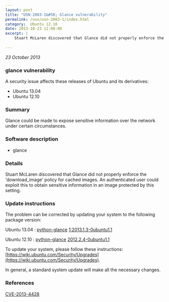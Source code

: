 ```yaml
---
layout: post
title: "USN-2003-1&#58; Glance vulnerability"
permalink: /usn/usn-2003-1/index.html
category:  Ubuntu 12.10
date: 2013-10-23 12:00:00
excerpt: |
    Stuart McLaren discovered that Glance did not properly enforce the &#39;download_image&#39; policy for cached images. An authenticated user could exploit this to obtain sensitive information in an image protected by this setting. 
    
--- 
```

 
 

*23 October 2013*

### glance vulnerability

A security issue affects these releases of Ubuntu and its derivatives:

* Ubuntu 13.04
* Ubuntu 12.10

### Summary

Glance could be made to expose sensitive information over the network under certain circumstances.

### Software description

* glance 

### Details

Stuart McLaren discovered that Glance did not properly enforce the &#39;download_image&#39; policy for cached images. An authenticated user could exploit this to obtain sensitive information in an image protected by this setting. 

### Update instructions

The problem can be corrected by updating your system to the following package version:

Ubuntu 13.04
 : [python-glance](https://launchpad.net/ubuntu/+source/glance) <span> [1:2013.1.3-0ubuntu1.1](https://launchpad.net/ubuntu/+source/glance/1:2013.1.3-0ubuntu1.1) </span> 

Ubuntu 12.10
 : [python-glance](https://launchpad.net/ubuntu/+source/glance) <span> [2012.2.4-0ubuntu1.1](https://launchpad.net/ubuntu/+source/glance/2012.2.4-0ubuntu1.1) </span> 

To update your system, please follow these instructions: [https://wiki.ubuntu.com/Security/Upgrades](https://wiki.ubuntu.com/Security/Upgrades).

In general, a standard system update will make all the necessary changes. 

### References

 
 [CVE-2013-4428](http://people.ubuntu.com/~ubuntu-security/cve/CVE-2013-4428)
 

